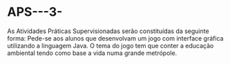 # APS---3-
As Atividades Práticas Supervisionadas serão constituídas da seguinte forma: Pede-se aos alunos que desenvolvam um jogo com interface gráfica utilizando a linguagem Java. O tema do jogo tem que conter a educação ambiental tendo como base a vida numa grande metrópole.

